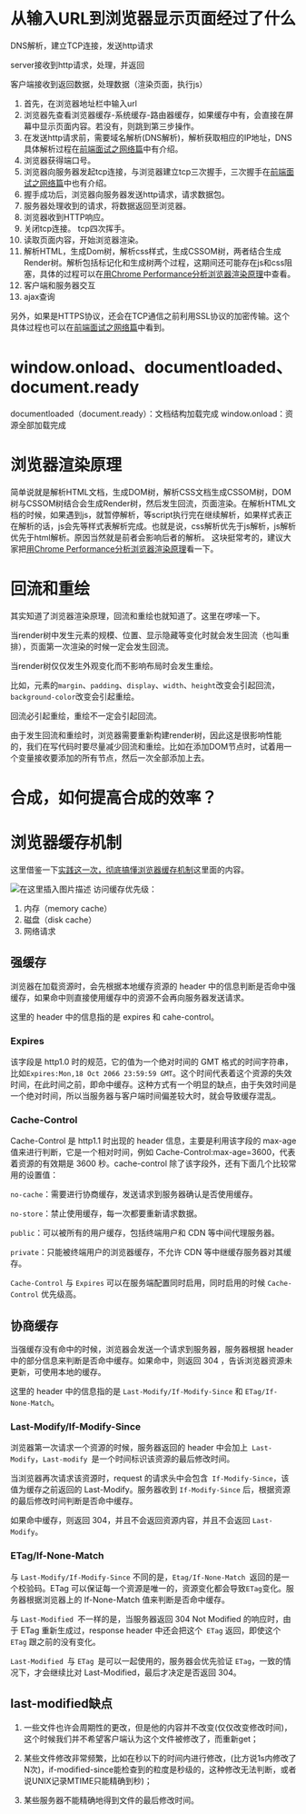 # 从输入URL到浏览器显示页面经过了什么

DNS解析，建立TCP连接，发送http请求

server接收到http请求，处理，并返回

客户端接收到返回数据，处理数据（渲染页面，执行js）

1. 首先，在浏览器地址栏中输入url
2. 浏览器先查看浏览器缓存-系统缓存-路由器缓存，如果缓存中有，会直接在屏幕中显示页面内容。若没有，则跳到第三步操作。
3. 在发送http请求前，需要域名解析(DNS解析)，解析获取相应的IP地址，DNS具体解析过程在[前端面试之网络篇](https://blog.csdn.net/qq_42532128/article/details/105318439)中有介绍。
4. 浏览器获得端口号。
5. 浏览器向服务器发起tcp连接，与浏览器建立tcp三次握手，三次握手在[前端面试之网络篇](https://blog.csdn.net/qq_42532128/article/details/105318439)中也有介绍。
6. 握手成功后，浏览器向服务器发送http请求，请求数据包。
7. 服务器处理收到的请求，将数据返回至浏览器。
8. 浏览器收到HTTP响应。
9. 关闭tcp连接。 tcp四次挥手。
10. 读取页面内容，开始浏览器渲染。
11. 解析HTML，生成Dom树，解析css样式，生成CSSOM树，两者结合生成Render树。解析包括标记化和生成树两个过程，这期间还可能存在js和css阻塞，具体的过程可以在[用Chrome Performance分析浏览器渲染原理](https://blog.csdn.net/qq_42532128/article/details/103074589)中查看。
12. 客户端和服务器交互
13. ajax查询

另外，如果是HTTPS协议，还会在TCP通信之前利用SSL协议的加密传输。这个具体过程也可以在[前端面试之网络篇](https://blog.csdn.net/qq_42532128/article/details/105318439)中看到。

# window.onload、documentloaded、document.ready
documentloaded（document.ready）：文档结构加载完成
window.onload：资源全部加载完成

# 浏览器渲染原理
简单说就是解析HTML文档，生成DOM树，解析CSS文档生成CSSOM树，DOM树与CSSOM树结合会生成Render树，然后发生回流，页面渲染。在解析HTML文档的时候，如果遇到js，就暂停解析，等script执行完在继续解析，如果样式表正在解析的话，js会先等样式表解析完成。也就是说，css解析优先于js解析，js解析优先于html解析。原因当然就是前者会影响后者的解析。
这块挺常考的，建议大家把[用Chrome Performance分析浏览器渲染原理](https://blog.csdn.net/qq_42532128/article/details/103074589)看一下。

# 回流和重绘
其实知道了浏览器渲染原理，回流和重绘也就知道了。这里在啰嗦一下。

当render树中发生元素的规模、位置、显示隐藏等变化时就会发生回流（也叫重排），页面第一次渲染的时候一定会发生回流。

当render树仅仅发生外观变化而不影响布局时会发生重绘。

比如，元素的`margin`、`padding`、`display`、`width`、`height`改变会引起回流，`background-color`改变会引起重绘。

回流必引起重绘，重绘不一定会引起回流。

由于发生回流和重绘时，浏览器需要重新构建render树，因此这是很影响性能的，我们在写代码时要尽量减少回流和重绘。比如在添加DOM节点时，试着用一个变量接收要添加的所有节点，然后一次全部添加上去。
# 合成，如何提高合成的效率？

# 浏览器缓存机制
这里借鉴一下[实践这一次，彻底搞懂浏览器缓存机制](https://segmentfault.com/a/1190000017962411#item-5)这里面的内容。

![在这里插入图片描述](https://img-blog.csdnimg.cn/20200405231603804.png?x-oss-process=image/watermark,type_ZmFuZ3poZW5naGVpdGk,shadow_10,text_aHR0cHM6Ly9ibG9nLmNzZG4ubmV0L3FxXzQyNTMyMTI4,size_16,color_FFFFFF,t_70)
访问缓存优先级：
1. 内存（memory cache）
2. 磁盘（disk cache）
3. 网络请求
## 强缓存
浏览器在加载资源时，会先根据本地缓存资源的 header 中的信息判断是否命中强缓存，如果命中则直接使用缓存中的资源不会再向服务器发送请求。

这里的 header 中的信息指的是 expires 和 cahe-control。
### Expires
该字段是 http1.0 时的规范，它的值为一个绝对时间的 GMT 格式的时间字符串，比如`Expires:Mon,18 Oct 2066 23:59:59 GMT`。这个时间代表着这个资源的失效时间，在此时间之前，即命中缓存。这种方式有一个明显的缺点，由于失效时间是一个绝对时间，所以当服务器与客户端时间偏差较大时，就会导致缓存混乱。
### Cache-Control
Cache-Control 是 http1.1 时出现的 header 信息，主要是利用该字段的 max-age 值来进行判断，它是一个相对时间，例如 Cache-Control:max-age=3600，代表着资源的有效期是 3600 秒。cache-control 除了该字段外，还有下面几个比较常用的设置值：

`no-cache`：需要进行协商缓存，发送请求到服务器确认是否使用缓存。

`no-store`：禁止使用缓存，每一次都要重新请求数据。

`public`：可以被所有的用户缓存，包括终端用户和 CDN 等中间代理服务器。

`private`：只能被终端用户的浏览器缓存，不允许 CDN 等中继缓存服务器对其缓存。

`Cache-Control` 与 `Expires` 可以在服务端配置同时启用，同时启用的时候 `Cache-Control` 优先级高。
## 协商缓存
当强缓存没有命中的时候，浏览器会发送一个请求到服务器，服务器根据 header 中的部分信息来判断是否命中缓存。如果命中，则返回 304 ，告诉浏览器资源未更新，可使用本地的缓存。

这里的 header 中的信息指的是 `Last-Modify/If-Modify-Since` 和 `ETag/If-None-Match`。
### Last-Modify/If-Modify-Since
浏览器第一次请求一个资源的时候，服务器返回的 header 中会加上` Last-Modify`，`Last-modify `是一个时间标识该资源的最后修改时间。

当浏览器再次请求该资源时，request 的请求头中会包含` If-Modify-Since`，该值为缓存之前返回的 Last-Modify。服务器收到 `If-Modify-Since` 后，根据资源的最后修改时间判断是否命中缓存。

如果命中缓存，则返回 304，并且不会返回资源内容，并且不会返回 `Last-Modify`。

### ETag/If-None-Match
与 `Last-Modify/If-Modify-Since` 不同的是，`Etag/If-None-Match `返回的是一个校验码。ETag 可以保证每一个资源是唯一的，资源变化都会导致` ETag `变化。服务器根据浏览器上的 If-None-Match 值来判断是否命中缓存。

与 `Last-Modified `不一样的是，当服务器返回 304 Not Modified 的响应时，由于 ETag 重新生成过，response header 中还会把这个` ETag` 返回，即使这个` ETag` 跟之前的没有变化。

`Last-Modified `与 `ETag `是可以一起使用的，服务器会优先验证 `ETag`，一致的情况下，才会继续比对 Last-Modified，最后才决定是否返回 304。

## last-modified缺点
1. 一些文件也许会周期性的更改，但是他的内容并不改变(仅仅改变修改时间)，这个时候我们并不希望客户端认为这个文件被修改了，而重新get；

2. 某些文件修改非常频繁，比如在秒以下的时间内进行修改，(比方说1s内修改了N次)，if-modified-since能检查到的粒度是秒级的，这种修改无法判断，或者说UNIX记录MTIME只能精确到秒)；

3. 某些服务器不能精确地得到文件的最后修改时间。
